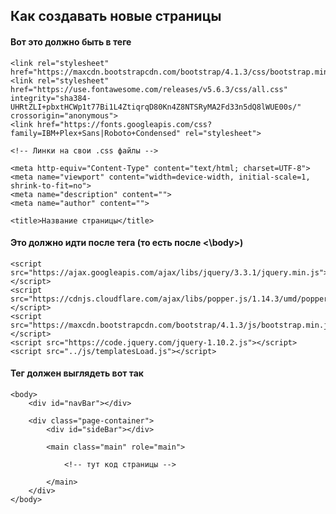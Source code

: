 ## Как создавать новые страницы
    
#### Вот это должно быть в теге <head>
    
    <link rel="stylesheet" href="https://maxcdn.bootstrapcdn.com/bootstrap/4.1.3/css/bootstrap.min.css">
    <link rel="stylesheet" href="https://use.fontawesome.com/releases/v5.6.3/css/all.css" integrity="sha384-UHRtZLI+pbxtHCWp1t77Bi1L4ZtiqrqD80Kn4Z8NTSRyMA2Fd33n5dQ8lWUE00s/" crossorigin="anonymous">
    <link href="https://fonts.googleapis.com/css?family=IBM+Plex+Sans|Roboto+Condensed" rel="stylesheet">
    
    <!-- Линки на свои .css файлы -->
    
    <meta http-equiv="Content-Type" content="text/html; charset=UTF-8">
    <meta name="viewport" content="width=device-width, initial-scale=1, shrink-to-fit=no">
    <meta name="description" content="">
    <meta name="author" content="">
    
    <title>Название страницы</title>
    
#### Это должно идти после тега <body> (то есть после <\body>)
    
    <script src="https://ajax.googleapis.com/ajax/libs/jquery/3.3.1/jquery.min.js"></script>
    <script src="https://cdnjs.cloudflare.com/ajax/libs/popper.js/1.14.3/umd/popper.min.js"></script>
    <script src="https://maxcdn.bootstrapcdn.com/bootstrap/4.1.3/js/bootstrap.min.js"></script>
    <script src="https://code.jquery.com/jquery-1.10.2.js"></script>
    <script src="../js/templatesLoad.js"></script>
    
#### Тег <body> должен выглядеть вот так

    <body>
        <div id="navBar"></div>
    
        <div class="page-container">
            <div id="sideBar"></div>
        
            <main class="main" role="main">
        
                <!-- тут код страницы -->
        
            </main>
        </div>
    </body>